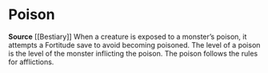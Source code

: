 ﻿---
actions: null
id: '24'
name: Poison
rarity: Common
source: '[[DATABASE/source/Bestiary|Bestiary]]'
trait: null
type: Creature Ability

---
# Poison

**Source** [[Bestiary]]
When a creature is exposed to a monster’s poison, it attempts a Fortitude save to avoid becoming poisoned. The level of a poison is the level of the monster inflicting the poison. The poison follows the rules for afflictions.